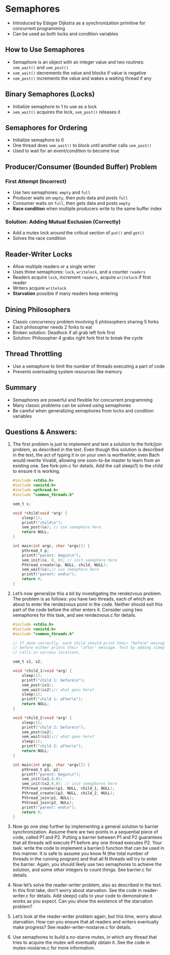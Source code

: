 # Semaphores

- Introduced by Edsger Dijkstra as a synchronization primitive for concurrent programming
- Can be used as both locks and condition variables

## How to Use Semaphores

- Semaphore is an object with an integer value and two routines: `sem_wait()` and `sem_post()`
- `sem_wait()` decrements the value and blocks if value is negative
- `sem_post()` increments the value and wakes a waiting thread if any

## Binary Semaphores (Locks)

- Initialize semaphore to 1 to use as a lock
- `sem_wait()` acquires the lock, `sem_post()` releases it

## Semaphores for Ordering

- Initialize semaphore to 0
- One thread does `sem_wait()` to block until another calls `sem_post()`
- Used to wait for an event/condition to become true

## Producer/Consumer (Bounded Buffer) Problem

### First Attempt (Incorrect)

- Use two semaphores: `empty` and `full`
- Producer waits on `empty`, then puts data and posts `full`
- Consumer waits on `full`, then gets data and posts `empty`
- **Race condition** when multiple producers write to the same buffer index

### Solution: Adding Mutual Exclusion (Correctly)

- Add a mutex lock around the critical section of `put()` and `get()`
- Solves the race condition

## Reader-Writer Locks

- Allow multiple readers or a single writer
- Uses three semaphores: `lock`, `writelock`, and a counter `readers`
- Readers acquire `lock`, increment `readers`, acquire `writelock` if first reader
- Writers acquire `writelock`
- **Starvation** possible if many readers keep entering

## Dining Philosophers

- Classic concurrency problem involving 5 philosophers sharing 5 forks
- Each philosopher needs 2 forks to eat
- Broken solution: Deadlock if all grab left fork first
- Solution: Philosopher 4 grabs right fork first to break the cycle

## Thread Throttling

- Use a semaphore to limit the number of threads executing a part of code
- Prevents overloading system resources like memory

## Summary

- Semaphores are powerful and flexible for concurrent programming
- Many classic problems can be solved using semaphores
- Be careful when generalizing semaphores from locks and condition variables

## Questions & Answers:

1. The first problem is just to implement and test a solution to the fork/join problem, as described in the text. Even though this solution is described in the text, the act of typing it in on your own is worthwhile; even Bach would rewrite Vivaldi, allowing one soon-to-be master to learn from an existing one. See fork-join.c for details. Add the call sleep(1) to the child to ensure it is working.
    
    ```c
    #include <stdio.h>
    #include <unistd.h>
    #include <pthread.h>
    #include "common_threads.h"
    
    sem_t s; 
    
    void *child(void *arg) {
        sleep(1);
        printf("child\n");
        sem_post(&s); // use semaphore here
        return NULL;
    }
    
    int main(int argc, char *argv[]) {
        pthread_t p;
        printf("parent: begin\n");
        sem_init(&s, 0, 0); // init semaphore here
        Pthread_create(&p, NULL, child, NULL);
        sem_wait(&s);// use semaphore here
        printf("parent: end\n");
        return 0;
    }
    
    ```
    
2. Let’s now generalize this a bit by investigating the rendezvous problem. The problem is as follows: you have two threads, each of which are about to enter the rendezvous point in the code. Neither should exit this part of the code before the other enters it. Consider using two semaphores for this
task, and see rendezvous.c for details.
    
    ```c
    #include <stdio.h>
    #include <unistd.h>
    #include "common_threads.h"
    
    // If done correctly, each child should print their "before" message
    // before either prints their "after" message. Test by adding sleep(1)
    // calls in various locations.
    
    sem_t s1, s2;
    
    void *child_1(void *arg) {
        sleep(1);
        printf("child 1: before\n");
        sem_post(&s1);
        sem_wait(&s2);// what goes here?
        sleep(1);
        printf("child 1: after\n");
        return NULL;
    }
    
    void *child_2(void *arg) {
        sleep(1);
        printf("child 2: before\n");
        sem_post(&s2);
        sem_wait(&s1);// what goes here?
        sleep(1);
        printf("child 2: after\n");
        return NULL;
    }
    
    int main(int argc, char *argv[]) {
        pthread_t p1, p2;
        printf("parent: begin\n");
        sem_init(&s1,0,0);
        sem_init(&s2,0,0); // init semaphores here
        Pthread_create(&p1, NULL, child_1, NULL);
        Pthread_create(&p2, NULL, child_2, NULL);
        Pthread_join(p1, NULL);
        Pthread_join(p2, NULL);
        printf("parent: end\n");
        return 0;
    }
    
    ```
    
3. Now go one step further by implementing a general solution to barrier synchronization. Assume there are two points in a sequential piece of code, called P1 and P2. Putting a barrier between P1 and P2 guarantees that all threads will execute P1 before any one thread executes P2. Your task: write the code to implement a barrier() function that can be used in this manner. It is safe to assume you know N (the total number of threads in the running program) and that all N threads will try to enter the barrier. Again, you should likely use two semaphores to achieve the solution, and some other integers to count things. See barrier.c for details.
4. Now let’s solve the reader-writer problem, also as described in the text. In this first take, don’t worry about starvation. See the code in reader-writer.c for details. Add sleep() calls to your code to demonstrate it works as you expect. Can you show the existence of the starvation problem?
5. Let’s look at the reader-writer problem again, but this time, worry about starvation. How can you ensure that all readers and writers eventually make progress? See reader-writer-nostarve.c for details.
6. Use semaphores to build a no-starve mutex, in which any thread that tries to acquire the mutex will eventually obtain it. See the code in mutex-nostarve.c for more information.
